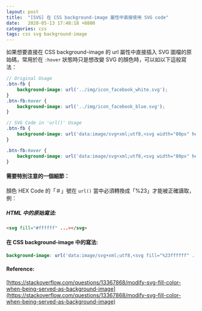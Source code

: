 ```yaml
---
layout: post
title:  "[SVG] 在 CSS background-image 屬性中直接使用 SVG code"
date:   2020-05-13 17:48:18 +0800
categories: css
tags: css svg background-image
---
```


如果想要直接在 CSS background-image 的 url 屬性中直接插入 SVG 圖檔的原始碼，常用於在 `:hover` 狀態時只是想改變 SVG 的顏色時，可以如以下這般寫法：

```SCSS
// Original Usage
.btn-fb {
    background-image: url('../img/icon_facebook_white.svg');
}
.btn-fb:hover {
    background-image: url('../img/icon_facebook_blue.svg');
}

// SVG Code in 'url()' Usage
.btn-fb {
    background-image: url('data:image/svg+xml;utf8,<svg width="80px" height="80px" viewBox="0 0 80 80" xmlns="http://www.w3.org/2000/svg"><g id="icon_facebook_xs" fill="%23FFFFFF"><path d="M42.1840614,59 L42.1840614,42.5725383 L47.7383238,42.5725383 L48.5730685,36.1867417 L42.1519558,36.1867417 L42.1519558,32.0998319 C42.1519558,30.2479509 42.6656448,28.9069336 45.3625121,28.9069336 L48.829913,28.9069336 L48.829913,23.2555036 C47.1768717,23.0824325 45.5157248,22.9971674 43.8535507,23.0000718 C38.9413994,23.0000718 35.5863681,25.9854317 35.5863681,31.4612522 L35.5863681,36.2505997 L30,36.2505997 L30,42.6363963 L35.5542625,42.6363963 L35.5542625,59 L42.1840614,59 Z"></path></g></svg>');
}

.btn-fb:hover {
    background-image: url('data:image/svg+xml;utf8,<svg width="80px" height="80px" viewBox="0 0 80 80" xmlns="http://www.w3.org/2000/svg"><g id="icon_facebook_xs" fill="%233B5998"><path d="M42.1840614,59 L42.1840614,42.5725383 L47.7383238,42.5725383 L48.5730685,36.1867417 L42.1519558,36.1867417 L42.1519558,32.0998319 C42.1519558,30.2479509 42.6656448,28.9069336 45.3625121,28.9069336 L48.829913,28.9069336 L48.829913,23.2555036 C47.1768717,23.0824325 45.5157248,22.9971674 43.8535507,23.0000718 C38.9413994,23.0000718 35.5863681,25.9854317 35.5863681,31.4612522 L35.5863681,36.2505997 L30,36.2505997 L30,42.6363963 L35.5542625,42.6363963 L35.5542625,59 L42.1840614,59 Z"></path></g></svg>');
}
```

#### 需要特別注意的一個細節：

顏色 HEX Code 的「＃」號在 `url()` 當中必須轉換成「%23」才能被正確讀取，例：

##### HTML 中的原始寫法:
````html
<svg fill="#ffffff" ...></svg>
````

#### 在 CSS background-image 中的寫法:
````SCSS
background-image: url('data:image/svg+xml;utf8,<svg fill="%23ffffff" ...></svg>');
````

#### Reference:
[https://stackoverflow.com/questions/13367868/modify-svg-fill-color-when-being-served-as-background-image](https://stackoverflow.com/questions/13367868/modify-svg-fill-color-when-being-served-as-background-image)
